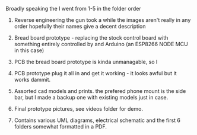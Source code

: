 Broadly speaking the I went from 1-5 in the folder order

1. Reverse engineering the gun took a while the images aren't really in any order hopefully their names give a decent description

2. Bread board prototype - replacing the stock control board with something entirely controlled by and Arduino (an ESP8266 NODE MCU in this case)

3. PCB the bread board prototype is kinda unmanagable, so I 

4. PCB prototype plug it all in and get it working - it looks awful but it works dammit.

5. Assorted cad models and prints. the prefered phone mount is the side bar, but I made a backup one with existing models just in case.

6. Final prototype pictures, see videos folder for demo.

7. Contains various UML diagrams, electrical schematic and the first 6 folders somewhat formatted in a PDF.